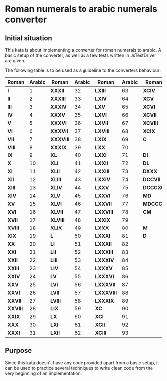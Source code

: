 Roman numerals to arabic numerals converter
=

## Initial situation ##

This kata is about implementing a converter for roman numerals to arabic. A basic setup of the converter, as well as a few tests written in JsTestDriver are given.

The following table is to be used as a guideline to the converters behaviour:

| Roman | Arabic | Roman | Arabic | Roman | Arabic | Roman | Arabic | 
|--------|----|---------|----|----------|----|--------|------| 
| **I** | 1 | **XXXII** | 32 | **LXIII** | 63 | **XCIV** | 94 | 
| **II** | 2 | **XXXIII** | 33 | **LXIV** | 64 | **XCV** | 95 | 
| **III** | 3 | **XXXIV** | 34 | **LXV** | 65 | **XCVI** | 96 | 
| **IV** | 4 | **XXXV** | 35 | **LXVI** | 66 | **XCVII** | 97 | 
| **V** | 5 | **XXXVI** | 36 | **LXVII** | 67 | **XCVIII** | 98 | 
| **VI** | 6 | **XXXVII** | 37 | **LXVIII** | 68 | **XCIX** | 99 | 
| **VII** | 7 | **XXXVIII** | 38 | **LXIX** | 69 | **C** | 100 | 
| **VIII** | 8 | **XXXIX** | 39 | **LXX** | 70 |  |  | 
| **IX** | 9 | **XL** | 40 | **LXXI** | 71 | **DI** | 501 | 
| **X** | 10 | **XLI** | 41 | **LXXII** | 72 | **DL** | 550 | 
| **XI** | 11 | **XLII** | 42 | **LXXIII** | 73 | **DXXX** | 530 | 
| **XII** | 12 | **XLIII** | 43 | **LXXIV** | 74 | **DCCVII** | 707 | 
| **XIII** | 13 | **XLIV** | 44 | **LXXV** | 75 | **DCCCXC** | 890 | 
| **XIV** | 14 | **XLV** | 45 | **LXXVI** | 76 | **MD** | 15000 | 
| **XV** | 15 | **XLVI** | 46 | **LXXVII** | 77 | **MDCCC** | 1800 | 
| **XVI** | 16 | **XLVII** | 47 | **LXXVIII** | 78 | **CM** | 900 | 
| **XVII** | 17 | **XLVIII** | 48 | **LXXIX** | 79 | | | 
| **XVIII** | 18 | **XLIX** | 49 | **LXXX** | 80 | **M** | 1000 | 
| **XIX** | 19 | **L** | 50 | **LXXXI** | 81 | **D** | 500 | 
| **XX** | 20 | **LI** | 51 | **LXXXII** | 82 |  |  | 
| **XXI** | 21 | **LII** | 52 | **LXXXIII** | 83 |  |  | 
| **XXII** | 22 | **LIII** | 53 | **LXXXIV** | 84 |  |  | 
| **XXIII** | 23 | **LIV** | 54 | **LXXXV** | 85 |  |  | 
| **XXIV** | 24 | **LV** | 55 | **LXXXVI** | 86 |  |  | 
| **XXV** | 25 | **LVI** | 56 | **LXXXVII** | 87 |  |  | 
| **XXVI** | 26 | **LVII** | 57 | **LXXXVIII** | 88 |  |  | 
| **XXVII** | 27 | **LVIII** | 58 | **LXXXIX** | 89 |  |  | 
| **XXVIII** | 28 | **LIX** | 59 | **XC** | 90 |  |  | 
| **XXIX** | 29 | **LX** | 60 | **XCI** | 91 |  |  | 
| **XXX** | 30 | **LXI** | 61 | **XCII** | 92 |  |  | 
| **XXXI** | 31 | **LXII** | 62 | **XCIII** | 93 |  |  |

## Purpose ##

Since this kata doesn't have any code provided apart from a basic setup, it can be used to practice several techniques to write clean code from the very beginning of an implementation.